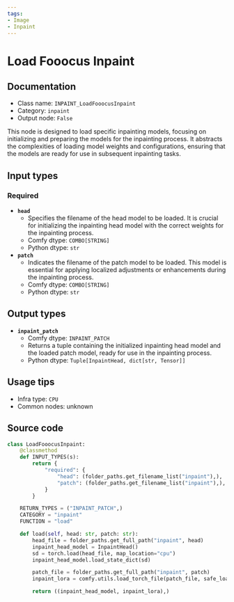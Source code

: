 ```yaml
---
tags:
- Image
- Inpaint
---
```


# Load Fooocus Inpaint
## Documentation
- Class name: `INPAINT_LoadFooocusInpaint`
- Category: `inpaint`
- Output node: `False`

This node is designed to load specific inpainting models, focusing on initializing and preparing the models for the inpainting process. It abstracts the complexities of loading model weights and configurations, ensuring that the models are ready for use in subsequent inpainting tasks.
## Input types
### Required
- **`head`**
    - Specifies the filename of the head model to be loaded. It is crucial for initializing the inpainting head model with the correct weights for the inpainting process.
    - Comfy dtype: `COMBO[STRING]`
    - Python dtype: `str`
- **`patch`**
    - Indicates the filename of the patch model to be loaded. This model is essential for applying localized adjustments or enhancements during the inpainting process.
    - Comfy dtype: `COMBO[STRING]`
    - Python dtype: `str`
## Output types
- **`inpaint_patch`**
    - Comfy dtype: `INPAINT_PATCH`
    - Returns a tuple containing the initialized inpainting head model and the loaded patch model, ready for use in the inpainting process.
    - Python dtype: `Tuple[InpaintHead, dict[str, Tensor]]`
## Usage tips
- Infra type: `CPU`
- Common nodes: unknown


## Source code
```python
class LoadFooocusInpaint:
    @classmethod
    def INPUT_TYPES(s):
        return {
            "required": {
                "head": (folder_paths.get_filename_list("inpaint"),),
                "patch": (folder_paths.get_filename_list("inpaint"),),
            }
        }

    RETURN_TYPES = ("INPAINT_PATCH",)
    CATEGORY = "inpaint"
    FUNCTION = "load"

    def load(self, head: str, patch: str):
        head_file = folder_paths.get_full_path("inpaint", head)
        inpaint_head_model = InpaintHead()
        sd = torch.load(head_file, map_location="cpu")
        inpaint_head_model.load_state_dict(sd)

        patch_file = folder_paths.get_full_path("inpaint", patch)
        inpaint_lora = comfy.utils.load_torch_file(patch_file, safe_load=True)

        return ((inpaint_head_model, inpaint_lora),)

```
